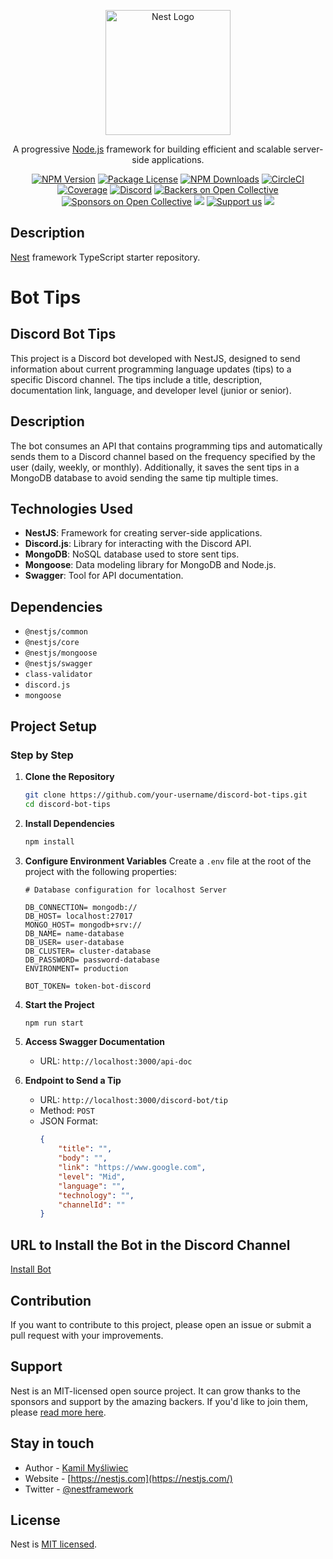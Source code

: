 <p align="center">
  <a href="http://nestjs.com/" target="blank"><img src="https://nestjs.com/img/logo-small.svg" width="200" alt="Nest Logo" /></a>
</p>

[circleci-image]: https://img.shields.io/circleci/build/github/nestjs/nest/master?token=abc123def456
[circleci-url]: https://circleci.com/gh/nestjs/nest

  <p align="center">A progressive <a href="http://nodejs.org" target="_blank">Node.js</a> framework for building efficient and scalable server-side applications.</p>
    <p align="center">
<a href="https://www.npmjs.com/~nestjscore" target="_blank"><img src="https://img.shields.io/npm/v/@nestjs/core.svg" alt="NPM Version" /></a>
<a href="https://www.npmjs.com/~nestjscore" target="_blank"><img src="https://img.shields.io/npm/l/@nestjs/core.svg" alt="Package License" /></a>
<a href="https://www.npmjs.com/~nestjscore" target="_blank"><img src="https://img.shields.io/npm/dm/@nestjs/common.svg" alt="NPM Downloads" /></a>
<a href="https://circleci.com/gh/nestjs/nest" target="_blank"><img src="https://img.shields.io/circleci/build/github/nestjs/nest/master" alt="CircleCI" /></a>
<a href="https://coveralls.io/github/nestjs/nest?branch=master" target="_blank"><img src="https://coveralls.io/repos/github/nestjs/nest/badge.svg?branch=master#9" alt="Coverage" /></a>
<a href="https://discord.gg/G7Qnnhy" target="_blank"><img src="https://img.shields.io/badge/discord-online-brightgreen.svg" alt="Discord"/></a>
<a href="https://opencollective.com/nest#backer" target="_blank"><img src="https://opencollective.com/nest/backers/badge.svg" alt="Backers on Open Collective" /></a>
<a href="https://opencollective.com/nest#sponsor" target="_blank"><img src="https://opencollective.com/nest/sponsors/badge.svg" alt="Sponsors on Open Collective" /></a>
  <a href="https://paypal.me/kamilmysliwiec" target="_blank"><img src="https://img.shields.io/badge/Donate-PayPal-ff3f59.svg"/></a>
    <a href="https://opencollective.com/nest#sponsor"  target="_blank"><img src="https://img.shields.io/badge/Support%20us-Open%20Collective-41B883.svg" alt="Support us"></a>
  <a href="https://twitter.com/nestframework" target="_blank"><img src="https://img.shields.io/twitter/follow/nestframework.svg?style=social&label=Follow"></a>
</p>
  <!--[![Backers on Open Collective](https://opencollective.com/nest/backers/badge.svg)](https://opencollective.com/nest#backer)
  [![Sponsors on Open Collective](https://opencollective.com/nest/sponsors/badge.svg)](https://opencollective.com/nest#sponsor)-->

## Description

[Nest](https://github.com/nestjs/nest) framework TypeScript starter repository.

# Bot Tips

## Discord Bot Tips
This project is a Discord bot developed with NestJS, designed to send information about current programming language updates (tips) to a specific Discord channel. The tips include a title, description, documentation link, language, and developer level (junior or senior).

## Description

The bot consumes an API that contains programming tips and automatically sends them to a Discord channel based on the frequency specified by the user (daily, weekly, or monthly). Additionally, it saves the sent tips in a MongoDB database to avoid sending the same tip multiple times.

## Technologies Used

- **NestJS**: Framework for creating server-side applications.
- **Discord.js**: Library for interacting with the Discord API.
- **MongoDB**: NoSQL database used to store sent tips.
- **Mongoose**: Data modeling library for MongoDB and Node.js.
- **Swagger**: Tool for API documentation.

## Dependencies

- `@nestjs/common`
- `@nestjs/core`
- `@nestjs/mongoose`
- `@nestjs/swagger`
- `class-validator`
- `discord.js`
- `mongoose`

## Project Setup

### Step by Step

1. **Clone the Repository**
    ```bash
    git clone https://github.com/your-username/discord-bot-tips.git
    cd discord-bot-tips
    ```

2. **Install Dependencies**
    ```bash
    npm install
    ```

3. **Configure Environment Variables**
    Create a `.env` file at the root of the project with the following properties:
    ```env
    # Database configuration for localhost Server
    
    DB_CONNECTION= mongodb://
    DB_HOST= localhost:27017
    MONGO_HOST= mongodb+srv://
    DB_NAME= name-database
    DB_USER= user-database
    DB_CLUSTER= cluster-database
    DB_PASSWORD= password-database
    ENVIRONMENT= production

    BOT_TOKEN= token-bot-discord
    ```

4. **Start the Project**
    ```bash
    npm run start
    ```

5. **Access Swagger Documentation**
    - URL: `http://localhost:3000/api-doc`

6. **Endpoint to Send a Tip**
    - URL: `http://localhost:3000/discord-bot/tip`
    - Method: `POST`
    - JSON Format:
      ```json
      {
          "title": "",
          "body": "",
          "link": "https://www.google.com",
          "level": "Mid",
          "language": "",
          "technology": "",
          "channelId": ""
      }
      ```

## URL to Install the Bot in the Discord Channel

[Install Bot](https://discord.com/oauth2/authorize?client_id=1256684001209487511&scope=bot&permissions=8)


## Contribution

If you want to contribute to this project, please open an issue or submit a pull request with your improvements.


## Support

Nest is an MIT-licensed open source project. It can grow thanks to the sponsors and support by the amazing backers. If you'd like to join them, please [read more here](https://docs.nestjs.com/support).

## Stay in touch

- Author - [Kamil Myśliwiec](https://kamilmysliwiec.com)
- Website - [https://nestjs.com](https://nestjs.com/)
- Twitter - [@nestframework](https://twitter.com/nestframework)

## License

Nest is [MIT licensed](LICENSE).
